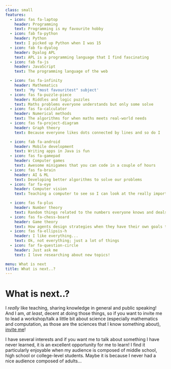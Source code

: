 ```yaml
---
class: small
features:
  - icon: fas fa-laptop
    header: Programming
    text: Programming is my favourite hobby
  - icon: fab fa-python
    header: Python
    text: I picked up Python when I was 15
  - icon: fab fa-dyalog
    header: Dyalog APL
    text: APL is a programming language that I find fascinating
  - icon: fab fa-js
    header: JavaScript
    text: The programming language of the web

  - icon: fas fa-infinity
    header: Mathematics
    text: 'My "most favouritest" subject'
  - icon: fas fa-puzzle-piece
    header: Riddles and logic puzzles
    text: Maths problems everyone understands but only some solve
  - icon: fas fa-calculator
    header: Numerical methods
    text: The algorithms for when maths meets real-world needs
  - icon: fas fa-project-diagram
    header: Graph theory
    text: Because everyone likes dots connected by lines and so do I

  - icon: fab fa-android
    header: Mobile development
    text: Writing apps in Java is fun
  - icon: fas fa-gamepad
    header: Computer games
    text: Awesome minigames that you can code in a couple of hours
  - icon: fas fa-brain
    header: AI & ML
    text: Developing better algorithms to solve our problems
  - icon: far fa-eye
    header: Computer vision
    text: Teaching a computer to see so I can look at the really important things

  - icon: fas fa-plus
    header: Number theory
    text: Random things related to the numbers everyone knows and deals with
  - icon: fas fa-chess-board
    header: Game theory
    text: How agents design strategies when they have their own goals to pursue
  - icon: fas fa-ellipsis-h
    header: I like everything...
    text: Ok, not everything; just a lot of things
  - icon: far fa-question-circle
    header: Just ask me
    text: I love researching about new topics!

menu: What is next
title: What is next..?
---
```


# What is next..?

I _really_ like teaching, sharing knowledge in general and public speaking! And I am, _at least_, decent at doing those things, so if you want to invite me to lead a workshop/talk a little bit about science (especially mathematics and computation, as those are the sciences that I know something about), [invite me](mailto:mathspp@mathspp.com)!

I have several interests and if you want me to talk about something I have never learned, it is an excellent opportunity for me to learn! I find it particularly enjoyable when my audience is composed of middle school, high school or college-level students. Maybe it is because I never had a nice audience composed of adults...
